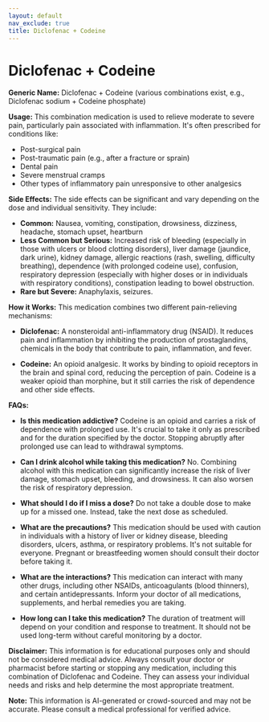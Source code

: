 ```yaml
---
layout: default
nav_exclude: true
title: Diclofenac + Codeine
---
```


# Diclofenac + Codeine

**Generic Name:** Diclofenac + Codeine (various combinations exist, e.g., Diclofenac sodium + Codeine phosphate)

**Usage:** This combination medication is used to relieve moderate to severe pain, particularly pain associated with inflammation.  It's often prescribed for conditions like:

* Post-surgical pain
* Post-traumatic pain (e.g., after a fracture or sprain)
* Dental pain
* Severe menstrual cramps
* Other types of inflammatory pain unresponsive to other analgesics


**Side Effects:**  The side effects can be significant and vary depending on the dose and individual sensitivity.  They include:

* **Common:** Nausea, vomiting, constipation, drowsiness, dizziness, headache, stomach upset, heartburn
* **Less Common but Serious:**  Increased risk of bleeding (especially in those with ulcers or blood clotting disorders), liver damage (jaundice, dark urine), kidney damage, allergic reactions (rash, swelling, difficulty breathing), dependence (with prolonged codeine use), confusion, respiratory depression (especially with higher doses or in individuals with respiratory conditions),  constipation leading to bowel obstruction.
* **Rare but Severe:** Anaphylaxis, seizures.


**How it Works:** This medication combines two different pain-relieving mechanisms:

* **Diclofenac:**  A nonsteroidal anti-inflammatory drug (NSAID). It reduces pain and inflammation by inhibiting the production of prostaglandins, chemicals in the body that contribute to pain, inflammation, and fever.

* **Codeine:** An opioid analgesic. It works by binding to opioid receptors in the brain and spinal cord, reducing the perception of pain.  Codeine is a weaker opioid than morphine, but it still carries the risk of dependence and other side effects.


**FAQs:**

* **Is this medication addictive?** Codeine is an opioid and carries a risk of dependence with prolonged use.  It's crucial to take it only as prescribed and for the duration specified by the doctor.  Stopping abruptly after prolonged use can lead to withdrawal symptoms.

* **Can I drink alcohol while taking this medication?**  No.  Combining alcohol with this medication can significantly increase the risk of liver damage, stomach upset, bleeding, and drowsiness. It can also worsen the risk of respiratory depression.

* **What should I do if I miss a dose?**  Do not take a double dose to make up for a missed one. Instead, take the next dose as scheduled.

* **What are the precautions?** This medication should be used with caution in individuals with a history of liver or kidney disease, bleeding disorders, ulcers, asthma, or respiratory problems.  It's not suitable for everyone. Pregnant or breastfeeding women should consult their doctor before taking it.

* **What are the interactions?** This medication can interact with many other drugs, including other NSAIDs, anticoagulants (blood thinners), and certain antidepressants. Inform your doctor of all medications, supplements, and herbal remedies you are taking.

* **How long can I take this medication?** The duration of treatment will depend on your condition and response to treatment.  It should not be used long-term without careful monitoring by a doctor.

**Disclaimer:** This information is for educational purposes only and should not be considered medical advice. Always consult your doctor or pharmacist before starting or stopping any medication, including this combination of Diclofenac and Codeine. They can assess your individual needs and risks and help determine the most appropriate treatment.


**Note:** This information is AI-generated or crowd-sourced and may not be accurate. Please consult a medical professional for verified advice.